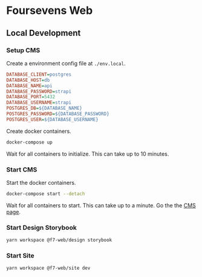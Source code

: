 # Foursevens Web

## Local Development

### Setup CMS

Create a environment config file at `./env.local`.

```ini
DATABASE_CLIENT=postgres
DATABASE_HOST=db
DATABASE_NAME=api
DATABASE_PASSWORD=strapi
DATABASE_PORT=5432
DATABASE_USERNAME=strapi
POSTGRES_DB=${DATABASE_NAME}
POSTGRES_PASSWORD=${DATABASE_PASSWORD}
POSTGRES_USER=${DATABASE_USERNAME}
```

Create docker containers.

```sh
docker-compose up
```

Wait for all containers to initialize. This can take up to 10 minutes.

### Start CMS

Start the docker containers.

```sh
docker-compose start --detach
```

Wait for all containers to start. This can take up to a minute. Go the the [CMS page](http://localhost:1337).

### Start Design Storybook

```sh
yarn workspace @f7-web/design storybook
```

### Start Site

```sh
yarn workspace @f7-web/site dev
```
